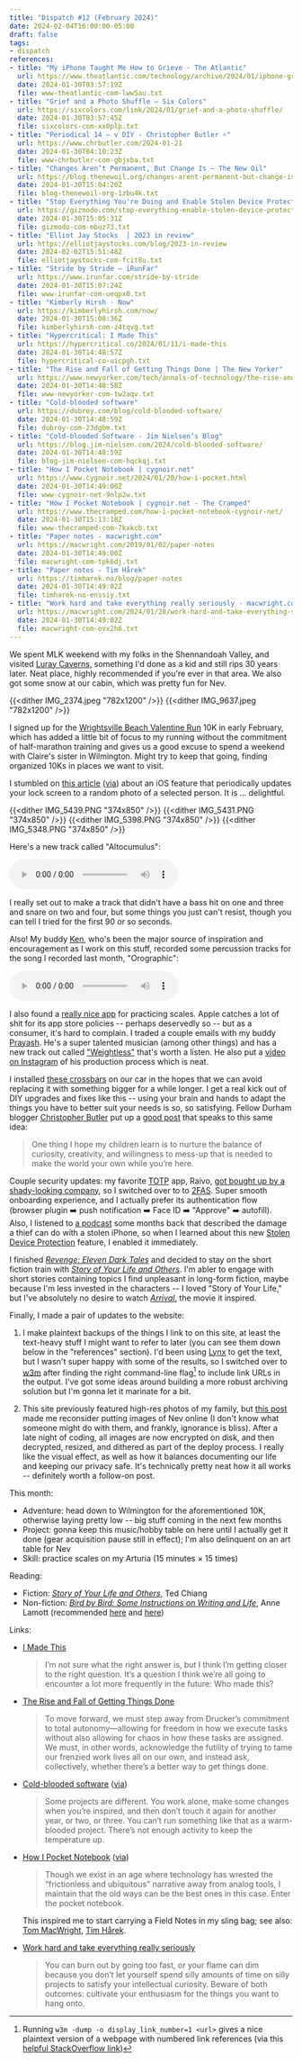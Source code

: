 ```yaml
---
title: "Dispatch #12 (February 2024)"
date: 2024-02-04T16:00:00-05:00
draft: false
tags:
- dispatch
references:
- title: "My iPhone Taught Me How to Grieve - The Atlantic"
  url: https://www.theatlantic.com/technology/archive/2024/01/iphone-grief-dynamic-wallpaper/677034/
  date: 2024-01-30T03:57:19Z
  file: www-theatlantic-com-lww5au.txt
- title: "Grief and a Photo Shuffle – Six Colors"
  url: https://sixcolors.com/link/2024/01/grief-and-a-photo-shuffle/
  date: 2024-01-30T03:57:45Z
  file: sixcolors-com-xx0plp.txt
- title: "Periodical 14 – v DIY - Christopher Butler ☼"
  url: https://www.chrbutler.com/2024-01-21
  date: 2024-01-30T04:10:23Z
  file: www-chrbutler-com-gbjxba.txt
- title: "Changes Aren’t Permanent, But Change Is – The New Oil"
  url: https://blog.thenewoil.org/changes-arent-permanent-but-change-is
  date: 2024-01-30T15:04:20Z
  file: blog-thenewoil-org-1zbu4k.txt
- title: "Stop Everything You're Doing and Enable Stolen Device Protection on Your iPhone"
  url: https://gizmodo.com/stop-everything-enable-stolen-device-protection-iphone-1851188262
  date: 2024-01-30T15:05:31Z
  file: gizmodo-com-mbuz73.txt
- title: "Elliot Jay Stocks  | 2023 in review"
  url: https://elliotjaystocks.com/blog/2023-in-review
  date: 2024-02-02T15:51:48Z
  file: elliotjaystocks-com-fcit8u.txt
- title: "Stride by Stride – iRunFar"
  url: https://www.irunfar.com/stride-by-stride
  date: 2024-01-30T15:07:24Z
  file: www-irunfar-com-ueqpx0.txt
- title: "Kimberly Hirsh · Now"
  url: https://kimberlyhirsh.com/now/
  date: 2024-01-30T15:08:36Z
  file: kimberlyhirsh-com-z4tqvg.txt
- title: "Hypercritical: I Made This"
  url: https://hypercritical.co/2024/01/11/i-made-this
  date: 2024-01-30T14:48:57Z
  file: hypercritical-co-uicpgh.txt
- title: "The Rise and Fall of Getting Things Done | The New Yorker"
  url: https://www.newyorker.com/tech/annals-of-technology/the-rise-and-fall-of-getting-things-done
  date: 2024-01-30T14:48:58Z
  file: www-newyorker-com-tw2aqv.txt
- title: "Cold-blooded software"
  url: https://dubroy.com/blog/cold-blooded-software/
  date: 2024-01-30T14:48:59Z
  file: dubroy-com-23dgbm.txt
- title: "Cold-blooded Software - Jim Nielsen’s Blog"
  url: https://blog.jim-nielsen.com/2024/cold-blooded-software/
  date: 2024-01-30T14:48:59Z
  file: blog-jim-nielsen-com-hqckqj.txt
- title: "How I Pocket Notebook | cygnoir.net"
  url: https://www.cygnoir.net/2024/01/20/how-i-pocket.html
  date: 2024-01-30T14:49:00Z
  file: www-cygnoir-net-9nlp2w.txt
- title: "How I Pocket Notebook | cygnoir.net - The Cramped"
  url: https://www.thecramped.com/how-i-pocket-notebook-cygnoir-net/
  date: 2024-01-30T15:13:18Z
  file: www-thecramped-com-7kxkcb.txt
- title: "Paper notes - macwright.com"
  url: https://macwright.com/2019/01/02/paper-notes
  date: 2024-01-30T14:49:00Z
  file: macwright-com-tpk6dj.txt
- title: "Paper notes - Tim Hårek"
  url: https://timharek.no/blog/paper-notes
  date: 2024-01-30T14:49:02Z
  file: timharek-no-enssiy.txt
- title: "Work hard and take everything really seriously - macwright.com"
  url: https://macwright.com/2024/01/28/work-hard-and-take-everything-seriously
  date: 2024-01-30T14:49:02Z
  file: macwright-com-ovx2h6.txt
---
```


We spent MLK weekend with my folks in the Shennandoah Valley, and visited [Luray Caverns][1], something I'd done as a kid and still rips 30 years later. Neat place, highly recommended if you're ever in that area. We also got some snow at our cabin, which was pretty fun for Nev.

[1]: https://luraycaverns.com/

<!--more-->

{{<dither IMG_2374.jpeg "782x1200" />}}
{{<dither IMG_9637.jpeg "782x1200" />}}

I signed up for the [Wrightsville Beach Valentine Run][2] 10K in early February, which has added a little bit of focus to my running without the commitment of half-marathon training and gives us a good excuse to spend a weekend with Claire's sister in Wilmington. Might try to keep that going, finding organized 10Ks in places we want to visit.

[2]: https://runsignup.com/Race/NC/WrightsvilleBeach/WrightsvilleBeachValentineRun

I stumbled on [this article][3] ([via][4]) about an iOS feature that periodically updates your lock screen to a random photo of a selected person. It is ... delightful.

{{<dither IMG_5439.PNG "374x850" />}}
{{<dither IMG_5431.PNG "374x850" />}}
{{<dither IMG_5398.PNG "374x850" />}}
{{<dither IMG_5348.PNG "374x850" />}}

[3]: https://www.theatlantic.com/technology/archive/2024/01/iphone-grief-dynamic-wallpaper/677034/
[4]: https://sixcolors.com/link/2024/01/grief-and-a-photo-shuffle/

Here's a new track called "Altocumulus":

<audio controls src="/journal/dispatch-12-february-2024/Altocumulus.mp3"></audio>

I really set out to make a track that didn't have a bass hit on one and three and snare on two and four, but some things you just can't resist, though you can tell I tried for the first 90 or so seconds.

Also! My buddy [Ken][5], who's been the major source of inspiration and encouragement as I work on this stuff, recorded some percussion tracks for the song I recorded last month, "Orographic":

[5]: https://carillon58.bandcamp.com/

<audio controls src="/journal/dispatch-12-february-2024/Orographic Remix (ft Ken Quam).mp3"></audio>

I also found a [really nice app][6] for practicing scales. Apple catches a lot of shit for its app store policies -- perhaps deservedly so -- but as a consumer, it's hard to complain. I traded a couple emails with my buddy [Prayash][7]. He's a super talented musician (among other things) and has a new track out called ["Weightless"][8] that's worth a listen. He also put a [video on Instagram][9] of his production process which is neat.

[6]: https://apps.apple.com/us/app/piano-chords-and-scales/id714086944
[7]: https://prayash.io/links/
[8]: https://music.apple.com/us/album/weightless/1722942938?i=1722942941
[9]: https://www.instagram.com/p/C2bWin4rSLG/

I installed [these crossbars][10] on our car in the hopes that we can avoid replacing it with something bigger for a while longer. I get a real kick out of DIY upgrades and fixes like this -- using your brain and hands to adapt the things you have to better suit your needs is so, so satisfying. Fellow Durham blogger [Christopher Butler][11] put up a [good post][12] that speaks to this same idea:

> One thing I hope my children learn is to nurture the balance of curiosity, creativity, and willingness to mess-up that is needed to make the world your own while you’re here.

[10]: https://www.amazon.com/dp/B0045V8CKU
[11]: https://www.chrbutler.com/
[12]: https://www.chrbutler.com/2024-01-21

Couple security updates: my favorite [TOTP][13] app, Raivo, [got bought up by a shady-looking company][14], so I switched over to to [2FAS][15]. Super smooth onboarding experience, and I actually prefer its authentication flow (browser plugin ➡️  push notification ➡️  Face ID ➡️  "Approve" ➡️  autofill). Also, I listened to [a podcast][16] some months back that described the damage a thief can do with a stolen iPhone, so when I learned about this new [Stolen Device Protection][17] feature, I enabled it immediately.

[13]: https://en.wikipedia.org/wiki/Time-based_one-time_password
[14]: https://blog.thenewoil.org/changes-arent-permanent-but-change-is
[15]: https://2fas.com/
[16]: https://daringfireball.net/thetalkshow/2023/07/11/ep-381
[17]: https://gizmodo.com/stop-everything-enable-stolen-device-protection-iphone-1851188262

I finished [_Revenge: Eleven Dark Tales_][18] and decided to stay on the short fiction train with [_Story of Your Life and Others_][19]. I'm abler to engage with short stories containing topics I find unpleasant in long-form fiction, maybe because I'm less invested in the characters -- I loved "Story of Your Life," but I've absolutely no desire to watch [_Arrival_][20], the movie it inspired.

[18]: https://bookshop.org/p/books/revenge-eleven-dark-tales-yoko-ogawa/8623565
[19]: https://bookshop.org/p/books/stories-of-your-life-and-others-lib-e-ted-chiang/16687839
[20]: https://en.wikipedia.org/wiki/Arrival_(film)

Finally, I made a pair of updates to the website:

1. I make plaintext backups of the things I link to on this site, at least the text-heavy stuff I might want to refer to later (you can see them down below in the "references" section). I'd been using [Lynx][21] to get the text, but I wasn't super happy with some of the results, so I switched over to [w3m][22] after finding the right command-line flag[^1] to include link URLs in the output. I've got some ideas around building a more robust archiving solution but I'm gonna let it marinate for a bit.

2. This site previously featured high-res photos of my family, but [this post][23] made me reconsider putting images of Nev online (I don't know what someone might do with them, and frankly, ignorance is bliss). After a late night of coding, all images are now encrypted on disk, and then decrypted, resized, and dithered as part of the deploy process. I really like the visual effect, as well as how it balances documenting our life and keeping our privacy safe. It's technically pretty neat how it all works -- definitely worth a follow-on post.

[21]: https://en.wikipedia.org/wiki/Lynx_(web_browser)
[22]: https://en.wikipedia.org/wiki/W3m
[23]: https://elliotjaystocks.com/blog/2023-in-review

This month:

* Adventure: head down to Wilmington for the aforementioned 10K, otherwise laying pretty low -- big stuff coming in the next few months
* Project: gonna keep this music/hobby table on here until I actually get it done (gear acquisition pause still in effect); I'm also delinquent on an art table for Nev
* Skill: practice scales on my Arturia (15 minutes × 15 times)

Reading:

* Fiction: [_Story of Your Life and Others_][24], Ted Chiang
* Non-fiction: [_Bird by Bird: Some Instructions on Writing and Life_][25], Anne Lamott (recommended [here][26] and [here][27])

[24]: https://bookshop.org/p/books/stories-of-your-life-and-others-lib-e-ted-chiang/16687839
[25]: https://bookshop.org/p/books/bird-by-bird-some-instructions-on-writing-and-life-anne-lamott/8649952?ean=9780385480017
[26]: https://www.irunfar.com/stride-by-stride
[27]: https://kimberlyhirsh.com/now/

Links:

* [I Made This][28]

  > I’m not sure what the right answer is, but I think I’m getting closer to the right question. It’s a question I think we’re all going to encounter a lot more frequently in the future: Who made this?

* [The Rise and Fall of Getting Things Done][29]

  > To move forward, we must step away from Drucker’s commitment to total autonomy—allowing for freedom in how we execute tasks without also allowing for chaos in how these tasks are assigned. We must, in other words, acknowledge the futility of trying to tame our frenzied work lives all on our own, and instead ask, collectively, whether there’s a better way to get things done.

* [Cold-blooded software][30] ([via][31])

  > Some projects are different. You work alone, make some changes when you’re inspired, and then don’t touch it again for another year, or two, or three. You can’t run something like that as a warm-blooded project. There’s not enough activity to keep the temperature up.

* [How I Pocket Notebook][32] ([via][33])

  > Though we exist in an age where technology has wrested the “frictionless and ubiquitous” narrative away from analog tools, I maintain that the old ways can be the best ones in this case. Enter the pocket notebook.

  This inspired me to start carrying a Field Notes in my sling bag; see also: [Tom MacWright][34], [Tim Hårek][35].

* [Work hard and take everything really seriously][36]

  > You can burn out by going too fast, or your flame can dim because you don’t let yourself spend silly amounts of time on silly projects to satisfy your intellectual curiosity. Beware of both outcomes: cultivate your enthusiasm for the things you want to hang onto.

[28]: https://hypercritical.co/2024/01/11/i-made-this
[29]: https://www.newyorker.com/tech/annals-of-technology/the-rise-and-fall-of-getting-things-done
[30]: https://dubroy.com/blog/cold-blooded-software/
[31]: https://blog.jim-nielsen.com/2024/cold-blooded-software/
[32]: https://www.cygnoir.net/2024/01/20/how-i-pocket.html
[33]: https://www.thecramped.com/how-i-pocket-notebook-cygnoir-net/
[34]: https://macwright.com/2019/01/02/paper-notes
[35]: https://timharek.no/blog/paper-notes
[36]: https://macwright.com/2024/01/28/work-hard-and-take-everything-seriously

[^1]: Running `w3m -dump -o display_link_number=1 <url>` gives a nice plaintext version of a webpage with numbered link references (via this [helpful StackOverflow link][37])

[37]: https://askubuntu.com/questions/805014/getting-text-and-links-from-a-web-page/1493418#1493418
